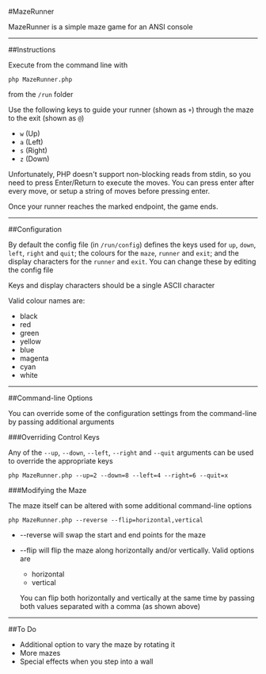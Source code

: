 #MazeRunner

MazeRunner is a simple maze game for an ANSI console

---

##Instructions

Execute from the command line with
```
php MazeRunner.php
```
from the `/run` folder

Use the following keys to guide your runner (shown as `+`) through the maze to the exit (shown as `@`)

 - `w` (Up)
 - `a` (Left)
 - `s` (Right)
 - `z` (Down)

Unfortunately, PHP doesn't support non-blocking reads from stdin, so you need to press Enter/Return to execute the moves. You can press enter after every move, or setup a string of moves before pressing enter.

Once your runner reaches the marked endpoint, the game ends.

---

##Configuration

By default the config file (in `/run/config`) defines the keys used for `up`, `down`, `left`, `right` and `quit`; the colours for the `maze`, `runner` and `exit`; and the display characters for the `runner` and `exit`. You can change these by editing the config file

Keys and display characters should be a single ASCII character

Valid colour names are:

 - black
 - red
 - green
 - yellow
 - blue
 - magenta
 - cyan
 - white

---

##Command-line Options

You can override some of the configuration settings from the command-line by passing additional arguments

###Overriding Control Keys

Any of the `--up`, `--down`, `--left`, `--right` and `--quit` arguments can be used to override the appropriate keys

```
php MazeRunner.php --up=2 --down=8 --left=4 --right=6 --quit=x
```

###Modifying the Maze

The maze itself can be altered with some additional command-line options

```
php MazeRunner.php --reverse --flip=horizontal,vertical
```

 - --reverse will swap the start and end points for the maze
 - --flip will flip the maze along horizontally and/or vertically. Valid options are
   - horizontal
   - vertical

   You can flip both horizontally and vertically at the same time by passing both values separated with a comma (as shown above)

---

##To Do

 - Additional option to vary the maze by rotating it
 - More mazes
 - Special effects when you step into a wall
